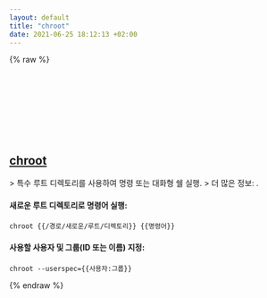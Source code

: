 ```yaml
---
layout: default
title: "chroot"
date: 2021-06-25 18:12:13 +02:00
---
```

{% raw %}
<h2 id="chroot">
  <a href="/ko/common/chroot.html">chroot</a> <a href="#chroot"><svg class="icon">
    <use href="/assets/images/unicode_sprite.svg#link" />
  </svg></a>
</h2>
> 특수 루트 디렉토리를 사용하여 명령 또는 대화형 쉘 실행.
> 더 많은 정보: <https://www.gnu.org/software/coreutils/chroot>.

#### 새로운 루트 디렉토리로 명령어 실행:
```shell
chroot {{/경로/새로운/루트/디렉토리}} {{명령어}}
```
#### 사용할 사용자 및 그룹(ID 또는 이름) 지정:
```shell
chroot --userspec={{사용자:그룹}}
```
{% endraw %}